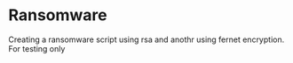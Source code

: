 # Ransomware

Creating a ransomware script using rsa and anothr using fernet encryption.
For testing only
